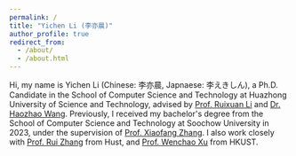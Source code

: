```yaml
---
permalink: /
title: "Yichen Li (李亦晨)"
author_profile: true
redirect_from: 
  - /about/
  - /about.html
---
```




Hi, my name is Yichen Li (Chinese: 李亦晨, Japnaese: 李えきしん), a Ph.D. Candidate in the School of Computer Science and Technology at Huazhong University of Science and Technology, advised by [Prof. Ruixuan Li](https://idc.hust.edu.cn/rxli/index.htm) and [Dr. Haozhao Wang](https://wanghaozhao.mysxl.cn/). Previously, I received my bachelor's degree from the School of Computer Science and Technology at Soochow University in 2023, under the supervision of [Prof. Xiaofang Zhang](https://cn.linkedin.com/in/xiaofang-zhang-28262285). I also work closely with [Prof. Rui Zhang](https://www.ruizhang.info/) from Hust, and [Prof. Wenchao Xu](https://huasion23.github.io/) from HKUST. 


